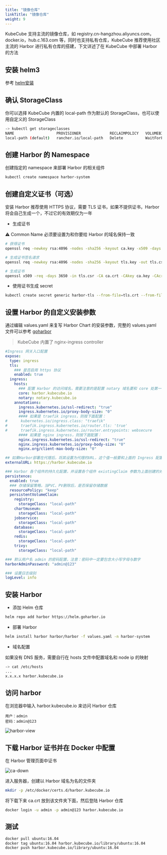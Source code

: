 ```yaml
---
title: "镜像仓库"
linkTitle: "镜像仓库"
weight: 9
---
```


KubeCube 支持主流的镜像仓库，如 registry.cn-hangzhou.aliyuncs.com，docker.io，hub.c.163.com 等，同时也支持私有仓库，KubeCube
推荐使用社区主流的 Harbor 进行私有仓库的搭建，下文详述了在 KubeCube 中部署 Harbor 的方法

## 安装 helm3

参考 [helm安装](https://helm.sh/zh/docs/intro/install/)

## 确认 StorageClass

你可以选择 KubeCube 内置的 local-path 作为默认的 StorageClass，也可以使用自定义的 StorageClass

```bash
-> kubectl get storageclasses
NAME                   PROVISIONER             RECLAIMPOLICY   VOLUMEBINDINGMODE      ALLOWVOLUMEEXPANSION   AGE
local-path (default)   rancher.io/local-path   Delete          WaitForFirstConsumer   false                  28d
```

## 创建 Harbor 的 Namespace

创建指定的 namespace 来部署 Harbor 的相关组件

```bash
kubectl create namespace harbor-system
```

## 创建自定义证书（可选）

安装 Harbor 推荐使用 HTTPS 协议，需要 TLS 证书，如果不提供证书，Harbor 将会自己生成一个，不过它的有效期仅为一年

- 生成证书

⚠️ Common Name 必须要设置为和你要给 Harbor 的域名保持一致
```bash
# 获得证书
openssl req -newkey rsa:4096 -nodes -sha256 -keyout ca.key -x509 -days 3650 -out ca.crt

# 生成证书签名请求
openssl req -newkey rsa:4096 -nodes -sha256 -keyout tls.key -out tls.csr

# 生成证书
openssl x509 -req -days 3650 -in tls.csr -CA ca.crt -CAkey ca.key -CAcreateserial -out tls.crt
```

- 使用证书生成 secret
```bash
kubectl create secret generic harbor-tls --from-file=tls.crt --from-file=tls.key --from-file=ca.crt -n harbor-system
```

## 设置 Harbor 的自定义安装参数

通过编辑 values.yaml 来复写 Harbor Chart 的安装参数，完整的 values.yaml 文件可以参考 [goharbor](https://github.com/goharbor/harbor-helm/blob/master/values.yaml)

> KubeCube 内置了 nginx-ingress controller

```yaml
#Ingress 网关入口配置
expose:
  type: ingress
  tls:
    ### 是否启用 https 协议
    enabled: true
  ingress:
    hosts:
      ### 配置 Harbor 的访问域名，需要注意的是配置 notary 域名要和 core 处第一个单词外，其余保持一致
      core: harbor.kubecube.io
      notary: notary.kubecube.io
    annotations:
      ingress.kubernetes.io/ssl-redirect: "true"
      ingress.kubernetes.io/proxy-body-size: "0"
      #### 如果是 traefik ingress，则按下面配置：
#      kubernetes.io/ingress.class: "traefik"
#      traefik.ingress.kubernetes.io/router.tls: 'true'
#      traefik.ingress.kubernetes.io/router.entrypoints: websecure
      #### 如果是 nginx ingress，则按下面配置：
      nginx.ingress.kubernetes.io/ssl-redirect: "true"
      nginx.ingress.kubernetes.io/proxy-body-size: "0"
      nginx.org/client-max-body-size: "0"

## 如果Harbor部署在代理后，将其设置为代理的URL，这个值一般要和上面的 Ingress 配置的地址保存一致
externalURL: https://harbor.kubecube.io

### Harbor 各个组件的持久化配置，并设置各个组件 existingClaim 参数为上面创建的对应 PVC 名称
persistence:
  enabled: true
  ### 存储保留策略，当PVC、PV删除后，是否保留存储数据
  resourcePolicy: "keep"
  persistentVolumeClaim:
    registry:
      storageClass: "local-path"
    chartmuseum:
      storageClass: "local-path"
    jobservice:
      storageClass: "local-path"
    database:
      storageClass: "local-path"
    redis:
      storageClass: "local-path"
    trivy:
      storageClass: "local-path"

### 默认用户名 admin 的密码配置，注意：密码中一定要包含大小写字母与数字
harborAdminPassword: "admin@123"

### 设置日志级别
logLevel: info
```

## 安装 Harbor

- 添加 Helm 仓库
```bash
helm repo add harbor https://helm.goharbor.io
```

- 部署 Harbor
```bash
helm install harbor harbor/harbor -f values.yaml -n harbor-system
```

- 域名配置

如果没有 DNS 服务，需要自行在 hosts 文件中配置域名和 node ip 的映射

```bash
-> cat /etc/hosts
...
x.x.x.x harbor.kubecube.io
```

## 访问 harbor

在浏览器中输入 harbor.kubecube.io 来访问 Harbor 仓库

```
用户：admin
密码：admin@123
```

![harbor-view](/imgs/user-guide/harbor/harbor/harbor-view.png)

## 下载 Harbor 证书并在 Docker 中配置

在 Harbor 管理页面中证书

![ca-down](/imgs/user-guide/harbor/harbor/ca-down.png)

进入服务器，创建以 Harbor 域名为名的文件夹

```bash
mkdir -p /etc/docker/certs.d/harbor.kubecube.io
```

将下载下来 ca.crt 放到该文件夹下面，然后登陆 Harbor 仓库

```bash
docker login -u admin -p admin@123 harbor.kubecube.io
```

## 测试

```bash
docker pull ubuntu:16.04
docker tag ubuntu:16.04 harbor.kubecube.io/library/ubuntu:16.04
docker push harbor.kubecube.io/library/ubuntu:16.04
```